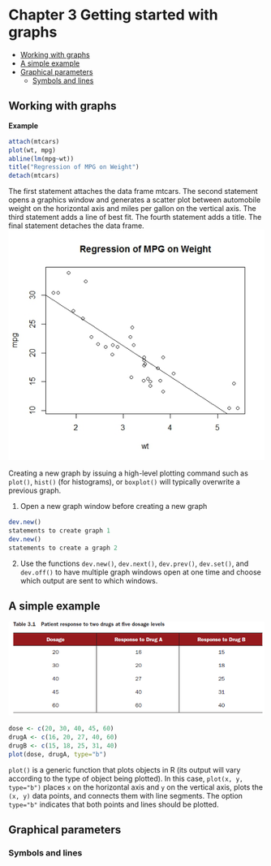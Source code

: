 # Chapter 3 Getting started with graphs

* [Working with graphs](#working-with-graphs)
* [A simple example](#a-simple-example)
* [Graphical parameters](#graphical-parameters)
    * [Symbols and lines](#symbols-and-lines)




## Working with graphs
**Example**  
```R
attach(mtcars)
plot(wt, mpg)
abline(lm(mpg~wt))
title("Regression of MPG on Weight")
detach(mtcars)
```
The first statement attaches the data frame mtcars. The second statement opens a graphics window and generates a scatter plot between automobile weight on the horizontal axis and miles per gallon on the vertical axis. The third statement adds a line of best fit. The fourth statement adds a title. The final statement detaches the data frame.
![](https://github.com/raymondwuhr24/R-in-action/blob/master/Printscreen/3.1.jpeg)

Creating a new graph by issuing a high-level plotting command such as `plot()`, `hist()` (for histograms), or `boxplot()` will typically overwrite a previous graph.  
1. Open a new graph window before creating a new graph  
```R
dev.new()
statements to create graph 1
dev.new()
statements to create a graph 2
```
2. Use the functions `dev.new()`, `dev.next()`, `dev.prev()`, `dev.set()`, and `dev.off()` to have multiple graph windows open at one time and choose which output are sent to which windows.  

## A simple example
![](https://github.com/raymondwuhr24/R-in-action/blob/master/Printscreen/table3.1.PNG)
```R
dose <- c(20, 30, 40, 45, 60)
drugA <- c(16, 20, 27, 40, 60)
drugB <- c(15, 18, 25, 31, 40)
plot(dose, drugA, type="b")
```
`plot()` is a generic function that plots objects in R (its output will vary according to the type of object being plotted). In this case, `plot(x, y, type="b")` places `x` on the horizontal axis and `y` on the vertical axis, plots the `(x, y)` data points, and connects them with line segments. The option `type="b"` indicates that both points and lines should be plotted.

## Graphical parameters


### Symbols and lines




















